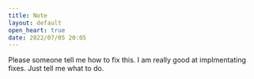 ```yaml
---
title: Note
layout: default
open_heart: true
date: 2022/07/05 20:05
---
```


Please someone tell me how to fix this. I am really good at implmentating fixes. Just tell me what to do.
